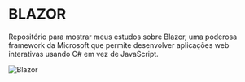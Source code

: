 # BLAZOR

Repositório para mostrar meus estudos sobre Blazor, uma poderosa framework da Microsoft que permite desenvolver aplicações web interativas usando C# em vez de JavaScript.

![Blazor](https://devspiration.com/wp-content/uploads/2022/04/microsoftblazor.png)
